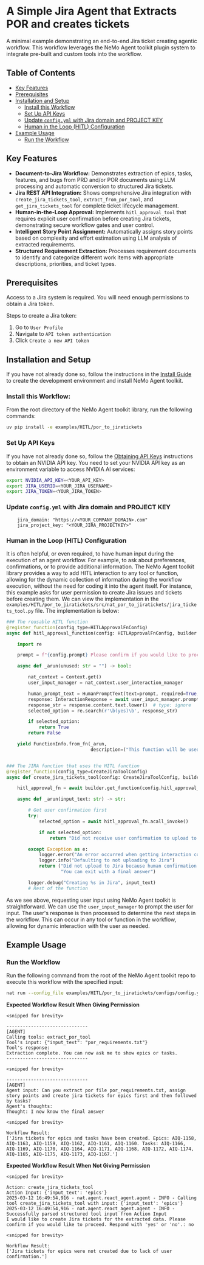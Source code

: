 <!--
SPDX-FileCopyrightText: Copyright (c) 2025, NVIDIA CORPORATION & AFFILIATES. All rights reserved.
SPDX-License-Identifier: Apache-2.0

Licensed under the Apache License, Version 2.0 (the "License");
you may not use this file except in compliance with the License.
You may obtain a copy of the License at

http://www.apache.org/licenses/LICENSE-2.0

Unless required by applicable law or agreed to in writing, software
distributed under the License is distributed on an "AS IS" BASIS,
WITHOUT WARRANTIES OR CONDITIONS OF ANY KIND, either express or implied.
See the License for the specific language governing permissions and
limitations under the License.
-->

# A Simple Jira Agent that Extracts POR and creates tickets

A minimal example demonstrating an end-to-end Jira ticket creating agentic workflow. This workflow leverages the NeMo Agent toolkit plugin system to integrate pre-built and custom tools into the workflow.

## Table of Contents

- [Key Features](#key-features)
- [Prerequisites](#prerequisites)
- [Installation and Setup](#installation-and-setup)
  - [Install this Workflow](#install-this-workflow)
  - [Set Up API Keys](#set-up-api-keys)
  - [Update `config.yml` with Jira domain and PROJECT KEY](#update-configyml-with-jira-domain-and-project-key)
  - [Human in the Loop (HITL) Configuration](#human-in-the-loop-hitl-configuration)
- [Example Usage](#example-usage)
  - [Run the Workflow](#run-the-workflow)

## Key Features

- **Document-to-Jira Workflow:** Demonstrates extraction of epics, tasks, features, and bugs from PRD and/or POR documents using LLM processing and automatic conversion to structured Jira tickets.
- **Jira REST API Integration:** Shows comprehensive Jira integration with `create_jira_tickets_tool`, `extract_from_por_tool`, and `get_jira_tickets_tool` for complete ticket lifecycle management.
- **Human-in-the-Loop Approval:** Implements `hitl_approval_tool` that requires explicit user confirmation before creating Jira tickets, demonstrating secure workflow gates and user control.
- **Intelligent Story Point Assignment:** Automatically assigns story points based on complexity and effort estimation using LLM analysis of extracted requirements.
- **Structured Requirement Extraction:** Processes requirement documents to identify and categorize different work items with appropriate descriptions, priorities, and ticket types.

## Prerequisites

Access to a Jira system is required. You will need enough permissions to obtain a Jira token.

Steps to create a Jira token:
1. Go to `User Profile`
2. Navigate to `API token authentication`
3. Click `Create a new API token`

## Installation and Setup

If you have not already done so, follow the instructions in the [Install Guide](../../../docs/source/quick-start/installing.md#install-from-source) to create the development environment and install NeMo Agent toolkit.

### Install this Workflow:

From the root directory of the NeMo Agent toolkit library, run the following commands:

```bash
uv pip install -e examples/HITL/por_to_jiratickets
```

### Set Up API Keys
If you have not already done so, follow the [Obtaining API Keys](../../../docs/source/quick-start/installing.md#obtaining-api-keys) instructions to obtain an NVIDIA API key. You need to set your NVIDIA API key as an environment variable to access NVIDIA AI services:

```bash
export NVIDIA_API_KEY=<YOUR_API_KEY>
export JIRA_USERID=<YOUR_JIRA_USERNAME>
export JIRA_TOKEN=<YOUR_JIRA_TOKEN>
```

### Update `config.yml` with Jira domain and PROJECT KEY
```
    jira_domain: "https://<YOUR_COMPANY_DOMAIN>.com"
    jira_project_key: "<YOUR_JIRA_PROJECTKEY>"
```

### Human in the Loop (HITL) Configuration
It is often helpful, or even required, to have human input during the execution of an agent workflow. For example, to ask about preferences, confirmations, or to provide additional information.
The NeMo Agent toolkit library provides a way to add HITL interaction to any tool or function, allowing for the dynamic collection of information during the workflow execution, without the need for coding it
into the agent itself. For instance, this example asks for user permission to create Jira issues and tickets before creating them. We can view the implementation in the
`examples/HITL/por_to_jiratickets/src/nat_por_to_jiratickets/jira_tickets_tool.py` file. The implementation is below:

```python
### The reusable HITL function
@register_function(config_type=HITLApprovalFnConfig)
async def hitl_approval_function(config: HITLApprovalFnConfig, builder: Builder):

    import re

    prompt = f"{config.prompt} Please confirm if you would like to proceed. Respond with 'yes' or 'no'."

    async def _arun(unused: str = "") -> bool:

        nat_context = Context.get()
        user_input_manager = nat_context.user_interaction_manager

        human_prompt_text = HumanPromptText(text=prompt, required=True, placeholder="<your response here>")
        response: InteractionResponse = await user_input_manager.prompt_user_input(human_prompt_text)
        response_str = response.content.text.lower()  # type: ignore
        selected_option = re.search(r'\b(yes)\b', response_str)

        if selected_option:
            return True
        return False

    yield FunctionInfo.from_fn(_arun,
                               description=("This function will be used to get the user's response to the prompt"))


### The JIRA function that uses the HITL function
@register_function(config_type=CreateJiraToolConfig)
async def create_jira_tickets_tool(config: CreateJiraToolConfig, builder: Builder):

    hitl_approval_fn = await builder.get_function(config.hitl_approval_fn)

    async def _arun(input_text: str) -> str:

        # Get user confirmation first
        try:
            selected_option = await hitl_approval_fn.acall_invoke()

            if not selected_option:
                return "Did not receive user confirmation to upload to Jira. You can exit with a final answer."

        except Exception as e:
            logger.error("An error occurred when getting interaction content: %s", e)
            logger.info("Defaulting to not uploading to Jira")
            return ("Did not upload to Jira because human confirmation was not received. "
                    "You can exit with a final answer")

        logger.debug("Creating %s in Jira", input_text)
        # Rest of the function
```
As we see above, requesting user input using NeMo Agent toolkit is straightforward. We can use the `user_input_manager` to prompt the user for input. The user's response is then processed to determine the next steps in the workflow.
This can occur in any tool or function in the workflow, allowing for dynamic interaction with the user as needed.

## Example Usage

### Run the Workflow

Run the following command from the root of the NeMo Agent toolkit repo to execute this workflow with the specified input:

```bash
nat run --config_file examples/HITL/por_to_jiratickets/configs/config.yml  --input "Can you extract por file por_requirements.txt, assign story points and create jira tickets for epics first and then followed by tasks?"
```

**Expected Workflow Result When Giving Permission**
```console
<snipped for brevity>

------------------------------
[AGENT]
Calling tools: extract_por_tool
Tool's input: {"input_text": "por_requirements.txt"}
Tool's response:
Extraction complete. You can now ask me to show epics or tasks.
------------------------------

<snipped for brevity>

------------------------------
[AGENT]
Agent input: Can you extract por file por_requirements.txt, assign story points and create jira tickets for epics first and then followed by tasks?
Agent's thoughts:
Thought: I now know the final answer

<snipped for brevity>

Workflow Result:
['Jira tickets for epics and tasks have been created. Epics: AIQ-1158, AIQ-1163, AIQ-1159, AIQ-1162, AIQ-1161, AIQ-1160. Tasks: AIQ-1166, AIQ-1169, AIQ-1170, AIQ-1164, AIQ-1171, AIQ-1168, AIQ-1172, AIQ-1174, AIQ-1165, AIQ-1175, AIQ-1173, AIQ-1167.']
```

**Expected Workflow Result When Not Giving Permission**

```console
<snipped for brevity>

Action: create_jira_tickets_tool
Action Input: {'input_text': 'epics'}
2025-03-12 16:49:54,916 - nat.agent.react_agent.agent - INFO - Calling tool create_jira_tickets_tool with input: {'input_text': 'epics'}
2025-03-12 16:49:54,916 - nat.agent.react_agent.agent - INFO - Successfully parsed structured tool input from Action Input
I would like to create Jira tickets for the extracted data. Please confirm if you would like to proceed. Respond with 'yes' or 'no'.: no

<snipped for brevity>

Workflow Result:
['Jira tickets for epics were not created due to lack of user confirmation.']

```
